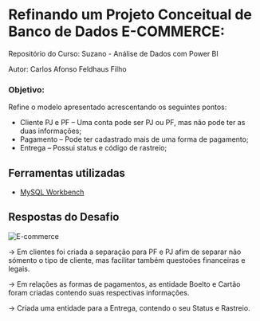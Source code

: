 # Refinando um Projeto Conceitual de Banco de Dados E-COMMERCE:

Repositório do Curso: Suzano - Análise de Dados com Power BI

Autor: Carlos Afonso Feldhaus Filho

### Objetivo:
Refine o modelo apresentado acrescentando os seguintes pontos:

- Cliente PJ e PF – Uma conta pode ser PJ ou PF, mas não pode ter as duas informações;
- Pagamento – Pode ter cadastrado mais de uma forma de pagamento;
- Entrega – Possui status e código de rastreio;

## Ferramentas utilizadas

- [MySQL Workbench](https://www.mysql.com/products/workbench/)

## Respostas do Desafio

![E-commerce](https://github.com/user-attachments/assets/b0c18cd1-202d-40de-83a1-ed6adbd62fa8)

-> Em clientes foi criada a separação para PF e PJ afim de separar não sómento o tipo de cliente, mas facilitar também questoões financeiras e legais.

-> Em relações as formas de pagamentos, as entidade Boelto e Cartão foram criadas contendo suas respectivas informações.

-> Criada uma entidade para a Entrega, contendo o seu Status e Rastreio.
